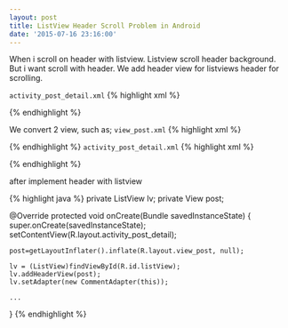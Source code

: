 ```yaml
---
layout: post
title: ListView Header Scroll Problem in Android
date: '2015-07-16 23:16:00'
---
```


When i scroll on header with listview. Listview scroll header background. But i want scroll with header. We add header view for listviews header for scrolling.

`activity_post_detail.xml`
{% highlight xml %}
<LinearLayout>
  <LinearLayout>
  <!--Header-->
  <LinearLayout/>
  <ListView/>
<LinearLayout/>

{% endhighlight %}

We convert 2 view, such as;
`view_post.xml`
{% highlight xml %}
<LinearLayout>
  <LinearLayout>
  <!--Header-->
  <LinearLayout/>
<LinearLayout/>

{% endhighlight %}
`activity_post_detail.xml`
{% highlight xml %}
<LinearLayout>
  <ListView/>
<LinearLayout/>

{% endhighlight %}

after implement header with listview

{% highlight java %}
private ListView lv;
private View post;

@Override
protected void onCreate(Bundle savedInstanceState) {
    super.onCreate(savedInstanceState);
    setContentView(R.layout.activity_post_detail);

    post=getLayoutInflater().inflate(R.layout.view_post, null);

    lv = (ListView)findViewById(R.id.listView);
    lv.addHeaderView(post);
    lv.setAdapter(new CommentAdapter(this));
    
    ...
}
{% endhighlight %}
